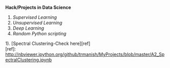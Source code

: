 **Hack/Projects in Data Science**

1) *Supervised Learning*  
2) *Unsupervised Learning*  
3) *Deep Learning*  
4) *Random Python scripting*   
  
1). [Spectral Clustering-Check here][ref]  
[ref]: http://nbviewer.ipython.org/github/trmanish/MyProjects/blob/master/A2_SpectralClustering.ipynb  





